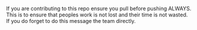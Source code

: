 If you are contributing to this repo ensure you pull before pushing ALWAYS. \
This is to ensure that peoples work is not lost and their time is not wasted.\
If you do forget to do this message the team directly.
